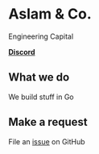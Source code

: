 # Aslam & Co.

Engineering Capital

[**Discord**](https://discord.gg/FjrMrxNehR)

## What we do

We build stuff in Go

## Make a request 

File an [issue](https://github.com/asim/aslam/issues/new) on GitHub 
